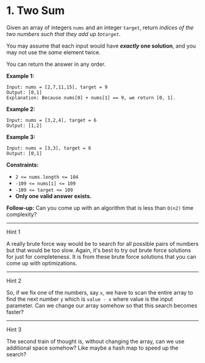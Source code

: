# 1\. Two Sum

Given an array of integers `nums` and an integer `target`, return _indices of
the two numbers such that they add up to`target`_.

You may assume that each input would have **_exactly_ one solution**, and you
may not use the _same_ element twice.

You can return the answer in any order.

**Example 1:**

    Input: nums = [2,7,11,15], target = 9
    Output: [0,1]
    Explanation: Because nums[0] + nums[1] == 9, we return [0, 1].

**Example 2:**

    Input: nums = [3,2,4], target = 6
    Output: [1,2]

**Example 3:**

    Input: nums = [3,3], target = 6
    Output: [0,1]

**Constraints:**

- `2 <= nums.length <= 104`
- `-109 <= nums[i] <= 109`
- `-109 <= target <= 109`
- **Only one valid answer exists.**

**Follow-up:** Can you come up with an algorithm that is less than `O(n2)`
time complexity?

---

Hint 1

A really brute force way would be to search for all possible pairs of numbers
but that would be too slow. Again, it's best to try out brute force solutions
for just for completeness. It is from these brute force solutions that you can
come up with optimizations.

---

Hint 2

So, if we fix one of the numbers, say `x`, we have to scan the entire array to
find the next number `y` which is `value - x` where value is the input
parameter. Can we change our array somehow so that this search becomes faster?

---

Hint 3

The second train of thought is, without changing the array, can we use
additional space somehow? Like maybe a hash map to speed up the search?

